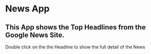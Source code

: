 # News App
## This App shows the Top Headlines from the Google News Site.
Double click on the the Headline to show the full detail of the News
